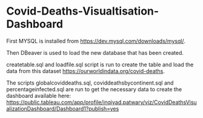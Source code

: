 # Covid-Deaths-Visualtisation-Dashboard

First MYSQL is installed from https://dev.mysql.com/downloads/mysql/.

Then DBeaver is used to load the new database that has been created. 

createtable.sql and loadfile.sql script is run to create the table and load the data from this dataset https://ourworldindata.org/covid-deaths.

The scripts globalcoviddeaths.sql, coviddeathsbycontinent.sql and percentageinfected.sql are run to get the necessary data to create the dashboard available here: https://public.tableau.com/app/profile/inqiyad.patwary/viz/CovidDeathsVisualizationDashboard/Dashboard1?publish=yes
